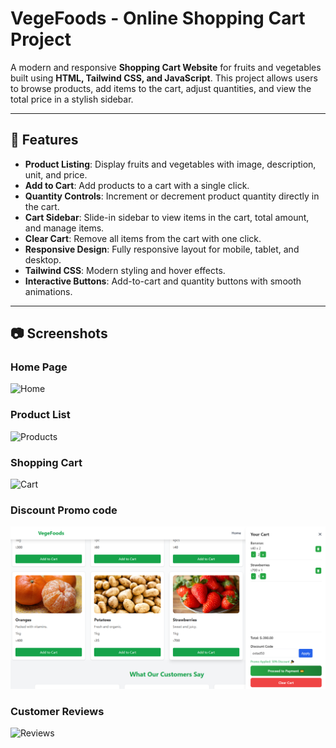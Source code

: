 # VegeFoods - Online Shopping Cart Project

A modern and responsive **Shopping Cart Website** for fruits and vegetables built using **HTML, Tailwind CSS, and JavaScript**. This project allows users to browse products, add items to the cart, adjust quantities, and view the total price in a stylish sidebar.

---

## 🛒 Features

- **Product Listing**: Display fruits and vegetables with image, description, unit, and price.
- **Add to Cart**: Add products to a cart with a single click.
- **Quantity Controls**: Increment or decrement product quantity directly in the cart.
- **Cart Sidebar**: Slide-in sidebar to view items in the cart, total amount, and manage items.
- **Clear Cart**: Remove all items from the cart with one click.
- **Responsive Design**: Fully responsive layout for mobile, tablet, and desktop.
- **Tailwind CSS**: Modern styling and hover effects.
- **Interactive Buttons**: Add-to-cart and quantity buttons with smooth animations.

---

## 📷 Screenshots

### Home Page
![Home](https://github.com/Shusom-31/VegeFoods-/blob/742ea8bc068e3c5465b66c9a16f68e1eea43175c/Website%20screenshoot/home.png)

### Product List
![Products](https://github.com/Shusom-31/VegeFoods-/blob/5df571c62cf2f27393ff1e0c9b5e7e86ac74820c/Website%20screenshoot/product.png)

### Shopping Cart
![Cart](https://github.com/Shusom-31/VegeFoods-/blob/5df571c62cf2f27393ff1e0c9b5e7e86ac74820c/Website%20screenshoot/cart.png)

### Discount Promo code
![Promo](https://github.com/Shusom-31/VegeFoods/blob/18a4bbca791dbdf8b7d706f6885077304967c70c/Website%20screenshoot/promo.png)

### Customer Reviews
![Reviews](https://github.com/Shusom-31/VegeFoods-/blob/5df571c62cf2f27393ff1e0c9b5e7e86ac74820c/Website%20screenshoot/review.png)

